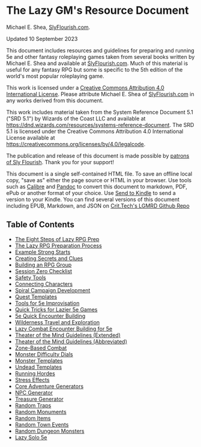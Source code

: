 # The Lazy GM's Resource Document

Michael E. Shea, [SlyFlourish.com](https://slyflourish.com).

Updated 10 September 2023

This document includes resources and guidelines for preparing and running 5e and other fantasy roleplaying games taken from several books written by Michael E. Shea and available at [SlyFlourish.com](https://slyflourish.com). Much of this material is useful for any fantasy RPG but some is specific to the 5th edition of the world's most popular roleplaying game.

This work is licensed under a [Creative Commons Attribution 4.0 International License](http://creativecommons.org/licenses/by/4.0/). Please attribute Michael E. Shea of [SlyFlourish.com](https://slyflourish.com) in any works derived from this document.

This work includes material taken from the System Reference Document 5.1 ("SRD 5.1") by Wizards of the Coast LLC and available at <https://dnd.wizards.com/resources/systems-reference-document>. The SRD 5.1 is licensed under the Creative Commons Attribution 4.0 International License available at <https://creativecommons.org/licenses/by/4.0/legalcode>.

The publication and release of this document is made possible by [patrons of Sly Flourish](https://www.patreon.com/slyflourish). Thank you for your support!

This document is a single self-contained HTML file. To save an offline local copy, "save as" either the page source or HTML in your browser. Use tools such as [Calibre](https://calibre-ebook.com) and [Pandoc](https://pandoc.org) to convert this document to markdown, PDF, ePub or another format of your choice. Use [Send to Kindle](https://www.amazon.com/sendtokindle) to send a version to your Kindle. You can find several versions of this document including EPUB, Markdown, and JSON on [Crit.Tech's LGMRD Github Repo](https://github.com/crit-tech/LGMRD)

## Table of Contents

*   [The Eight Steps of Lazy RPG Prep](eightsteps.md)
*   [The Lazy RPG Preparation Process](prepprocess.md)
*   [Example Strong Starts](strongstarts.md)
*   [Creating Secrets and Clues](creatingsecrets.md)
*   [Building an RPG Group](buildingagroup.md)
*   [Session Zero Checklist](sessionzerochecklist.md)
*   [Safety Tools](safetytools.md)
*   [Connecting Characters](connectingcharacters.md)
*   [Spiral Campaign Development](spiralcampaigns.md)
*   [Quest Templates](questtemplates.md)
*   [Tools for 5e Improvisation](toolsforimprov.md)
*   [Quick Tricks for Lazier 5e Games](quicktricks.md)
*   [5e Quick Encounter Building](quickencounterbuilding.md)
*   [Wilderness Travel and Exploration](wildernesstravel.md)
*   [Lazy Combat Encounter Building for 5e](lazycombatencounterbuilding.md)
*   [Theater of the Mind Guidelines (Extended)](totmguidelines1.md)
*   [Theater of the Mind Guidelines (Abbreviated)](totm2.md)
*   [Zone-Based Combat](zonebasedcombat.md)
*   [Monster Difficulty Dials](monsterdifficultydials.md)
*   [Monster Templates](monstertemplates.md)
*   [Undead Templates](undeadtemplates.md)
*   [Running Hordes](runninghordes.md)
*   [Stress Effects](stresseffects.md)
*   [Core Adventure Generators](coreadventuregenerators.md)
*   [NPC Generator](npcgenerator.md)
*   [Treasure Generator](treasuregenerator.md)
*   [Random Traps](randomtraps.md)
*   [Random Monuments](randommonuments.md)
*   [Random Items](randomitems.md)
*   [Random Town Events](randomtownevents.md)
*   [Random Dungeon Monsters](randomdungeonmonsters.md)
*   [Lazy Solo 5e](lazysolo5e.md)
